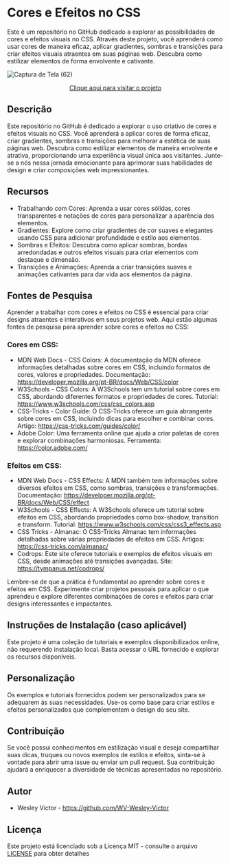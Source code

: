 # Cores e Efeitos no CSS
 Este é um repositório no GitHub dedicado a explorar as possibilidades de cores e efeitos visuais no CSS. Através deste projeto, você aprenderá como usar cores de maneira eficaz, aplicar gradientes, sombras e transições para criar efeitos visuais atraentes em suas páginas web. Descubra como estilizar elementos de forma envolvente e cativante.

![Captura de Tela (62)](https://github.com/WV-Wesley-Victor/Cores-e-Efeitos-no-CSS/assets/137107062/c7669c4d-b685-485b-af69-77ae1265d9f3)
<p align="center">
  <a href="https://wv-wesley-victor.github.io/Animacao-no-CSS/" target="_blank">Clique aqui para visitar o projeto</a>
</p>

## Descrição
Este repositório no GitHub é dedicado a explorar o uso criativo de cores e efeitos visuais no CSS. Você aprenderá a aplicar cores de forma eficaz, criar gradientes, sombras e transições para melhorar a estética de suas páginas web. Descubra como estilizar elementos de maneira envolvente e atrativa, proporcionando uma experiência visual única aos visitantes. Junte-se a nós nessa jornada emocionante para aprimorar suas habilidades de design e criar composições web impressionantes.

## Recursos
* Trabalhando com Cores: Aprenda a usar cores sólidas, cores transparentes e notações de cores para personalizar a aparência dos elementos.
* Gradientes: Explore como criar gradientes de cor suaves e elegantes usando CSS para adicionar profundidade e estilo aos elementos.
* Sombras e Efeitos: Descubra como aplicar sombras, bordas arredondadas e outros efeitos visuais para criar elementos com destaque e dimensão.
* Transições e Animações: Aprenda a criar transições suaves e animações cativantes para dar vida aos elementos da página.

## Fontes de Pesquisa
Aprender a trabalhar com cores e efeitos no CSS é essencial para criar designs atraentes e interativos em seus projetos web. Aqui estão algumas fontes de pesquisa para aprender sobre cores e efeitos no CSS:

### Cores em CSS:

* MDN Web Docs - CSS Colors: A documentação da MDN oferece informações detalhadas sobre cores em CSS, incluindo formatos de cores, valores e propriedades.
Documentação: https://developer.mozilla.org/pt-BR/docs/Web/CSS/color
* W3Schools - CSS Colors: A W3Schools tem um tutorial sobre cores em CSS, abordando diferentes formatos e propriedades de cores.
Tutorial: https://www.w3schools.com/css/css_colors.asp
* CSS-Tricks - Color Guide: O CSS-Tricks oferece um guia abrangente sobre cores em CSS, incluindo dicas para escolher e combinar cores.
Artigo: https://css-tricks.com/guides/color/
* Adobe Color: Uma ferramenta online que ajuda a criar paletas de cores e explorar combinações harmoniosas.
Ferramenta: https://color.adobe.com/

### Efeitos em CSS:

* MDN Web Docs - CSS Effects: A MDN também tem informações sobre diversos efeitos em CSS, como sombras, transições e transformações.
Documentação: https://developer.mozilla.org/pt-BR/docs/Web/CSS/effect
* W3Schools - CSS Effects: A W3Schools oferece um tutorial sobre efeitos em CSS, abordando propriedades como box-shadow, transition e transform.
Tutorial: https://www.w3schools.com/css/css3_effects.asp
* CSS Tricks - Almanac: O CSS-Tricks Almanac tem informações detalhadas sobre várias propriedades de efeitos em CSS.
Artigos: https://css-tricks.com/almanac/
* Codrops: Este site oferece tutoriais e exemplos de efeitos visuais em CSS, desde animações até transições avançadas.
Site: https://tympanus.net/codrops/

Lembre-se de que a prática é fundamental ao aprender sobre cores e efeitos em CSS. Experimente criar projetos pessoais para aplicar o que aprendeu e explore diferentes combinações de cores e efeitos para criar designs interessantes e impactantes.

## Instruções de Instalação (caso aplicável)
Este projeto é uma coleção de tutoriais e exemplos disponibilizados online, não requerendo instalação local. Basta acessar o URL fornecido e explorar os recursos disponíveis.

## Personalização
Os exemplos e tutoriais fornecidos podem ser personalizados para se adequarem às suas necessidades. Use-os como base para criar estilos e efeitos personalizados que complementem o design do seu site.

## Contribuição
Se você possui conhecimentos em estilização visual e deseja compartilhar suas dicas, truques ou novos exemplos de estilos e efeitos, sinta-se à vontade para abrir uma issue ou enviar um pull request. Sua contribuição ajudará a enriquecer a diversidade de técnicas apresentadas no repositório.

## Autor
* Wesley Victor - https://github.com/WV-Wesley-Victor

## Licença
Este projeto está licenciado sob a Licença MIT - consulte o arquivo [LICENSE](LICENSE)  para obter detalhes
